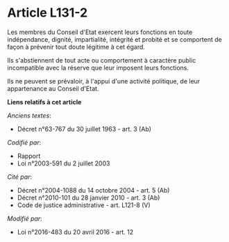 # Article L131-2

Les membres du Conseil d'Etat exercent leurs fonctions en toute indépendance, dignité, impartialité, intégrité et probité et
se comportent de façon à prévenir tout doute légitime à cet égard.

Ils s'abstiennent de tout acte ou comportement à caractère public incompatible avec la réserve que leur imposent leurs
fonctions.

Ils ne peuvent se prévaloir, à l'appui d'une activité politique, de leur appartenance au Conseil d'Etat.

**Liens relatifs à cet article**

_Anciens textes_:

  - Décret n°63-767 du 30 juillet 1963 - art. 3 (Ab)

_Codifié par_:

  - Rapport
  - Loi n°2003-591 du 2 juillet 2003

_Cité par_:

  - Décret n°2004-1088 du 14 octobre 2004 - art. 5 (Ab)
  - Décret n°2010-101 du 28 janvier 2010 - art. 3 (Ab)
  - Code de justice administrative - art. L121-8 (V)

_Modifié par_:

  - Loi n°2016-483 du 20 avril 2016 - art. 12
